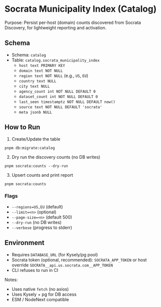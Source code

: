 # Socrata Municipality Index (Catalog)

Purpose: Persist per-host (domain) counts discovered from Socrata Discovery, for lightweight reporting and activation.

## Schema
- Schema: `catalog`
- Table: `catalog.socrata_municipality_index`
  - `host text PRIMARY KEY`
  - `domain text NOT NULL`
  - `region text NOT NULL` (e.g., `US`, `EU`)
  - `country text NULL`
  - `city text NULL`
  - `agency_count int NOT NULL DEFAULT 0`
  - `dataset_count int NOT NULL DEFAULT 0`
  - `last_seen timestamptz NOT NULL DEFAULT now()`
  - `source text NOT NULL DEFAULT 'socrata'`
  - `meta jsonb NULL`

## How to Run

1) Create/Update the table
```
pnpm db:migrate:catalog
```

2) Dry run the discovery counts (no DB writes)
```
pnpm socrata:counts --dry-run
```

3) Upsert counts and print report
```
pnpm socrata:counts
```

### Flags
- `--regions=US,EU` (default)
- `--limit=<n>` (optional)
- `--page-size=<n>` (default 500)
- `--dry-run` (no DB writes)
- `--verbose` (progress to stderr)

## Environment
- Requires `DATABASE_URL` (for Kysely/pg pool)
- Socrata token (optional, recommended): `SOCRATA_APP_TOKEN` or host override `SOCRATA__api.us.socrata.com__APP_TOKEN`
- CLI refuses to run in CI

Notes:
- Uses native `fetch` (no axios)
- Uses Kysely + pg for DB access
- ESM / NodeNext compatible
